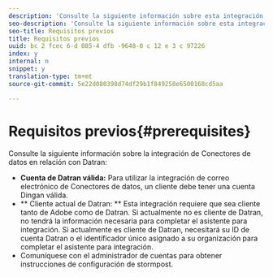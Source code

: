```yaml
---
description: 'Consulte la siguiente información sobre esta integración de Conectores de datos en relación con Datran '
seo-description: 'Consulte la siguiente información sobre esta integración de Conectores de datos en relación con Datran '
seo-title: Requisitos previos
title: Requisitos previos
uuid: bc 2 fcec 6-d 085-4 dfb -9648-0 c 12 e 3 c 97226
index: y
internal: n
snippet: y
translation-type: tm+mt
source-git-commit: 5e22d080398d74df29b1f849258e6500168cd5aa

---
```



# Requisitos previos{#prerequisites}

Consulte la siguiente información sobre la integración de Conectores de datos en relación con Datran:

* **Cuenta de Datran válida:** Para utilizar la integración de correo electrónico de Conectores de datos, un cliente debe tener una cuenta Dingan válida.
* ** Cliente actual de Datran: ** Esta integración requiere que sea cliente tanto de Adobe como de Datran. Si actualmente no es cliente de Datran, no tendrá la información necesaria para completar el asistente para integración. Si actualmente es cliente de Datran, necesitará su ID de cuenta Datran o el identificador único asignado a su organización para completar el asistente para integración.
* Comuníquese con el administrador de cuentas para obtener instrucciones de configuración de stormpost.

